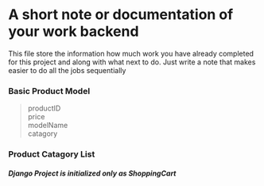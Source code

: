 # A short note or documentation of your work backend
This file store the information how much work you have already completed for this project and along with what next to do. 
Just write a note that makes easier to do all the jobs sequentially

### Basic Product Model 
> productID <br>
> price  <br>
> modelName <br>
> catagory  <br>

### Product Catagory List 
>

##### Django Project is initialized only as ShoppingCart
